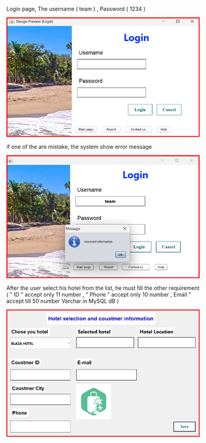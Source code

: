 Login page, The username ( team ) , Password ( 1234 )

![image alt](https://github.com/YaminBadawi/Hotel-Booking-System/blob/e3221dac388daa507efc5fb56304ce026e9b42a1/Login-page.png)

 if one of the are mistake, the system show error message 
	
![image alt](https://github.com/YaminBadawi/Hotel-Booking-System/blob/3cbdd33a49c752d9ff9ef89c15dd3b451aab73f3/Login1-page.png)

After the user select his hotel from the list, he must fill the other requirement ( "
ID " accept only 11 number , " Phone " accept only 10 number , Email " accept till
50 number Varchar in MySQL dB )

![image alt](https://github.com/YaminBadawi/Hotel-Booking-System/blob/c84b07eed28dca4038a55189317df22aaf11cff4/Coustmer-Page.png)
